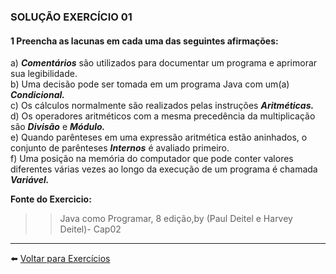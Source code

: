 ### SOLUÇÃO EXERCÍCIO 01

#### 1  Preencha as lacunas em cada uma das seguintes afirmações:

a) ***Comentários*** são utilizados para documentar um programa e aprimorar sua legibilidade.<br>
b) Uma decisão pode ser tomada em um programa Java com um(a) ***Condicional.***<br>
c) Os cálculos normalmente são realizados pelas instruções ***Aritméticas.***<br>
d) Os operadores aritméticos com a mesma precedência da multiplicação são ***Divisão*** e ***Módulo.***<br>
e) Quando parênteses em uma expressão aritmética estão aninhados, o conjunto de parênteses ***Internos*** é avaliado primeiro.<br>
f) Uma posição na memória do computador que pode conter valores diferentes várias vezes ao longo da execução de um programa é
chamada ***Variável.***<br>      
    
  **Fonte do Exercicio:** <br>
  >> Java como Programar, 8 edição,by (Paul Deitel e Harvey Deitel)- Cap02
    
  ______
  
  :arrow_left: [Voltar para Exercícios](https://github.com/Evaldo-comp/Java_Teoria-e-Pratica/blob/master/Exercicios/Introdu%C3%A7%C3%A3o.md)

